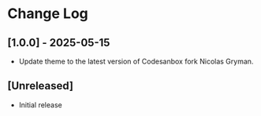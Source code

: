 # Change Log

## [1.0.0] - 2025-05-15

- Update theme to the latest version of Codesanbox fork Nicolas Gryman.

## [Unreleased]

- Initial release